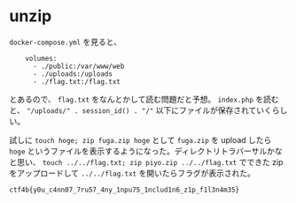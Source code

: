 # unzip

`docker-compose.yml` を見ると、

```
    volumes:
      - ./public:/var/www/web
      - ./uploads:/uploads
      - ./flag.txt:/flag.txt
```

とあるので、 `flag.txt` をなんとかして読む問題だと予想。 `index.php` を読むと、 `"/uploads/" . session_id() . "/"` 以下にファイルが保存されていくらしい。

試しに `touch hoge; zip fuga.zip hoge` として `fuga.zip` を upload したら `hoge` というファイルを表示するようになった。ディレクトリトラバーサルかなと思い、 `touch ../../flag.txt; zip piyo.zip ../../flag.txt` でできた zip をアップロードして `../../flag.txt` を開いたらフラグが表示された。

`ctf4b{y0u_c4nn07_7ru57_4ny_1npu75_1nclud1n6_z1p_f1l3n4m35}`